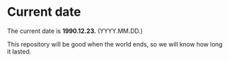 # Current date

The current date is **1990.12.23.** (YYYY.MM.DD.)

This repository will be good when the world ends, so we will know how long it lasted.